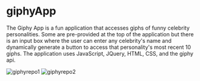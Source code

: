 # giphyApp
The Giphy App is a fun application that accesses giphs of funny celebrity personalities.  Some are pre-provided at the top of the application but there is an input box where the user can enter any celebrity's name and dynamically generate a button to access that personality's most recent 10 giphs.  The application uses JavaScript, JQuery, HTML, CSS, and the giphy api.

![giphyrepo1](https://user-images.githubusercontent.com/28810487/32112990-ddd84c06-bb0c-11e7-83fb-12a31e6bed3f.gif)
![giphyrepo2](https://user-images.githubusercontent.com/28810487/32113946-effe5490-bb0f-11e7-96a4-525cf92601f3.gif)
